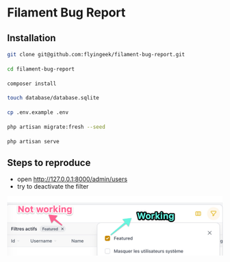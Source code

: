 # Filament Bug Report

## Installation

```sh
git clone git@github.com:flyingeek/filament-bug-report.git

cd filament-bug-report

composer install

touch database/database.sqlite

cp .env.example .env

php artisan migrate:fresh --seed

php artisan serve
```

## Steps to reproduce

- open http://127.0.0.1:8000/admin/users
- try to deactivate the filter

![Screenshot](docs/screenshots/filter-close-button-not-working.jpg "Remove a filter")

